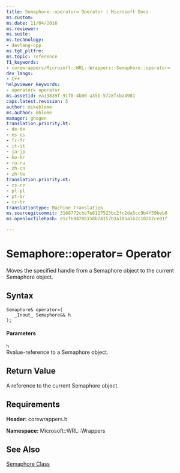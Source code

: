 ```yaml
---
title: Semaphore::operator= Operator | Microsoft Docs
ms.custom: 
ms.date: 11/04/2016
ms.reviewer: 
ms.suite: 
ms.technology:
- devlang-cpp
ms.tgt_pltfrm: 
ms.topic: reference
f1_keywords:
- corewrappers/Microsoft::WRL::Wrappers::Semaphore::operator=
dev_langs:
- C++
helpviewer_keywords:
- operator= operator
ms.assetid: ea19839f-91f0-4b00-a35b-5728fcba4981
caps.latest.revision: 5
author: mikeblome
ms.author: mblome
manager: ghogen
translation.priority.ht:
- de-de
- es-es
- fr-fr
- it-it
- ja-jp
- ko-kr
- ru-ru
- zh-cn
- zh-tw
translation.priority.mt:
- cs-cz
- pl-pl
- pt-br
- tr-tr
translationtype: Machine Translation
ms.sourcegitcommit: 3168772cbb7e8127523bc2fc2da5cc9b4f59beb8
ms.openlocfilehash: e1cf69478b158b74157b3a105a1b2c102b2ce91f

---
```

# Semaphore::operator= Operator
Moves the specified handle from a Semaphore object to the current Semaphore object.  
  
## Syntax  
  
```  
Semaphore& operator=(  
   _Inout_ Semaphore&& h  
);  
```  
  
#### Parameters  
 `h`  
 Rvalue-reference to a Semaphore object.  
  
## Return Value  
 A reference to the current Semaphore object.  
  
## Requirements  
 **Header:** corewrappers.h  
  
 **Namespace:** Microsoft::WRL::Wrappers
 
 ## See Also
 [Semaphore Class](../windows/semaphore-class.md)


<!--HONumber=Jan17_HO1-->


